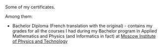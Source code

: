 Some of my certificates. 

Among them:

- Bachelor Diploma (French translation with the original) - contains my grades for all the courses I had during my Bachelor program in Applied Mathematics and Physics (and Informatics in fact) at [Moscow Institute of Physics and Technology](https://eng.mipt.ru/)

